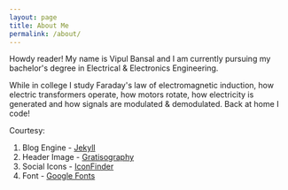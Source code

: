 ```yaml
---
layout: page
title: About Me
permalink: /about/
---
```


Howdy reader!
My name is Vipul Bansal and I am currently pursuing my bachelor's degree in Electrical & Electronics Engineering.

While in college I study Faraday's law of electromagnetic induction, how electric transformers operate, how motors rotate, how electricity is generated and how signals are modulated & demodulated. Back at home I code!

Courtesy:

 1. Blog Engine - [Jekyll](http://jekyllrb.com/)
 2. Header Image - [Gratisography](http://www.gratisography.com/)
 3. Social Icons - [IconFinder](https://www.iconfinder.com/)
 4. Font - [Google Fonts](https://www.google.com/fonts)